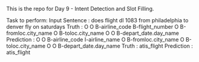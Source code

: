 This is the repo for Day 9 - Intent Detection and Slot Filling.



Task to perform: 
Input Sentence :  does flight dl 1083 from philadelphia to denver fly on saturdays
Truth        :  O O B-airline_code B-flight_number O B-fromloc.city_name O B-toloc.city_name O O B-depart_date.day_name
Prediction :  O O B-airline_code I-airline_name O B-fromloc.city_name O B-toloc.city_name O O B-depart_date.day_name
Truth        :  atis_flight
Prediction :  atis_flight
